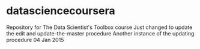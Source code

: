 datasciencecoursera
===================

Repository for The Data Scientist's Toolbox course
Just changed to update the edit and update-the-master procedure
Another instance of the updating procedure 04 Jan 2015
